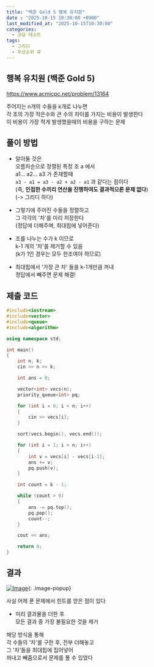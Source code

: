 ```yaml
---
title: "백준 Gold 5 행복 유치원"
date : "2025-10-15 10:30:00 +0900"
last_modified_at: "2025-10-15T10:30:00"
categories:
  - 코딩 테스트
tags:
  - 그리디
  - 우선순위 큐
---
```


## 행복 유치원 (백준 Gold 5)
<https://www.acmicpc.net/problem/13164><br>

주어지는 n개의 수들을 k개로 나누면<br>
각 조의 가장 작은수와 큰 수의 차이를 가지는 비용이 발생한다<br>
이 비용이 가장 적게 발생했을때의 비용을 구하는 문제<br>

## 풀이 방법

- 알아둘 것은<br>
  오름차순으로 정렬된 특정 조 a 에서<br>
  a1... a2... a3 가 존재할때<br>
  `a3 - a1 = a3 - a2 + a2 - a1` 과 같다는 점이다<br>
  (즉, **인접한 수끼리 연산을 진행하여도 결과적으론 문제 없다**)<br>
  (-> 그리디 하다)<br>

- 그렇기에 주어진 수들을 정렬하고<br>
  그 각각의 '차'를 미리 저장한다<br>
  (정답에 더해주며, 최대힙에 넣어준다)<br>

- 조를 나누는 수가 k 이므로<br>
  k-1 개의 '차'를 제거할 수 있음<br>
  (k가 1인 경우는 모두 한조여야 하므로)<br>

- 최대힙에서 '가장 큰 차' 들을 k-1개만큼 꺼내<br>
  정답에서 빼주면 문제 해결!<br>

## 제출 코드

```cpp
#include<iostream>
#include<vector>
#include<queue>
#include<algorithm>

using namespace std;

int main()
{
	int n, k;
	cin >> n >> k;

	int ans = 0;

	vector<int> vecs(n);
	priority_queue<int> pq;

	for (int i = 0; i < n; i++)
	{
		cin >> vecs[i];
	}

	sort(vecs.begin(), vecs.end());

	for (int i = 1; i < n; i++)
	{
		int v = vecs[i] - vecs[i-1];
		ans += v;
		pq.push(v);
	}

	int count = k - 1;

	while (count > 0)
	{
		ans -= pq.top();
		pq.pop();
		count--;
	}

	cout << ans;

	return 0;
}
```

## 결과
[![Image](https://github.com/user-attachments/assets/fcd46474-f3da-45aa-83f8-57ff7b5570de)](https://github.com/user-attachments/assets/fcd46474-f3da-45aa-83f8-57ff7b5570de){: .image-popup}<br>

사실 어제 푼 문제에서 힌트를 얻은 점이 있다<br>

- 미리 결과물을 더한 후<br>
  모든 결과 중 가장 불필요한 것을 제거<br>

해당 방식을 통해<br>
각 수들의 '차'를 구한 후, 전부 더해놓고<br>
그 '차'들을 최대힙에 집어넣어<br>
꺼내고 빼줌으로서 문제를 풀 수 있었다<br>

